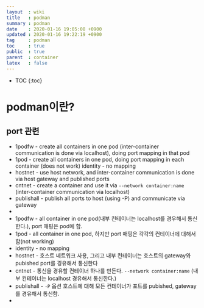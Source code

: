 ```yaml
---
layout  : wiki
title   : podman
summary : podman
date    : 2020-01-16 19:05:08 +0900
updated : 2020-01-16 19:22:19 +0900
tag     : podman
toc     : true
public  : true
parent  : container
latex   : false
---
```

* TOC
{:toc}

# podman이란?

## port 관련

* 1podfw - create all containers in one pod (inter-container communication is done via localhost), doing port mapping in that pod
* 1pod - create all containers in one pod, doing port mapping in each container (does not work)
identity - no mapping
* hostnet - use host network, and inter-container communication is done via host gateway and published ports
* cntnet - create a container and use it via `--network container:name` (inter-container communication via localhost)
* publishall - publish all ports to host (using -P) and communicate via gateway
* 
* 1podfw - all container in one pod(내부 컨테이너는 localhost를 경우해서 통신한다.), port 매핑은 pod에 함.
* 1pod - all container in one pod, 하지만 port 매핑은 각각의 컨테이너에 대해서 함(not working)
* identity - no mapping
* hostnet - 호스트 네트워크 사용, 그리고 내부 컨테이너는 호스트의 gateway와 pubished port를 경유해서 통신한다
* cntnet - 통신을 경유할 컨테이너 하나를 만든다. `--network container:name` (내부 컨테이너는 localhost 경유해서 통신한다.)
* publishall - `-P` 옵션 호스트에 대해 모든 컨테이너가 포트를 pubished, gateway 를 경유해서 통신함.
* 
